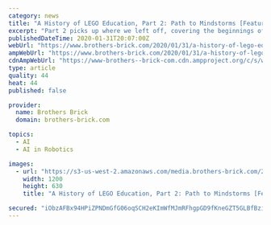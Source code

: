 ```yaml
---
category: news
title: "A History of LEGO Education, Part 2: Path to Mindstorms [Feature]"
excerpt: "Part 2 picks up where we left off, covering the beginnings of LEGO’s programmable robots in the classroom and at home ... MIT’s professor of mathematics and education and co-founder of their Artificial Intelligence Laboratory. He earned notoriety for developing a solid and easy-to-learn programming language known as Logo."
publishedDateTime: 2020-01-31T20:07:00Z
webUrl: "https://www.brothers-brick.com/2020/01/31/a-history-of-lego-education-part-2-path-to-mindstorms-feature/"
ampWebUrl: "https://www.brothers-brick.com/2020/01/31/a-history-of-lego-education-part-2-path-to-mindstorms-feature/amp/"
cdnAmpWebUrl: "https://www-brothers--brick-com.cdn.ampproject.org/c/s/www.brothers-brick.com/2020/01/31/a-history-of-lego-education-part-2-path-to-mindstorms-feature/amp/"
type: article
quality: 44
heat: 44
published: false

provider:
  name: Brothers Brick
  domain: brothers-brick.com

topics:
  - AI
  - AI in Robotics

images:
  - url: "https://s3-us-west-2.amazonaws.com/media.brothers-brick.com/2020/01/LEGO-Education-40-Years-LEGO-Intelligent-House-Cover.jpg"
    width: 1200
    height: 630
    title: "A History of LEGO Education, Part 2: Path to Mindstorms [Feature]"

secured: "iObzAFBx94HPiZPNDmGfG06oqSCH2eKImWfMJmRFhgpGD9fKneGZT5GLBfBziQdsQjRk+iwxzQgGsBJKGu1NgI5Sv7WY/9WHnIMzRacVnq8hEovtPLl/2RGLMcRkB9NfNeaoCUtShWeCyXt2qspYBScAt2x8laGTH2w+0oyFUvlA4wbBD4l2Pft66XLvsoyFHVyeVORSrBdQYUXfE/oXyDJQkoNXiZ6HUrhUuLwwCLN0f1ahyX3ah3/RLKQ4Jo1n/Ba3+PqEaOmtuXcTcrGWpIQemOAyUAEfHXOX4ex5ud/Tsk9Vgy6sCbfMn4Zto/kfwRt2154Edga7tNHwGGRpuXy5ozWFS/mVblMqjGMGPFjRPXYCL62ABHHvfRXtEkXJ0Pg7BebgsFpwLo1cng5tSDKdth633HygpFV6uyqity/KkmEOBzGeMBJomPJpTv0VHl6ELe1M7ndLTuiEUaSITOkUwOO7HilMoM1ujZmcBlk=;JK1E7JsjqBkDlkqqy817CA=="
---
```


